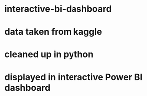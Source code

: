 # interactive-bi-dashboard
# data taken from kaggle 
# cleaned up in python 
# displayed in interactive Power BI dashboard
